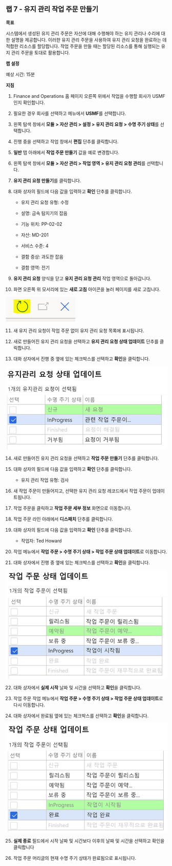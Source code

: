 ﻿---
lab:
    title: '랩 7: 유지 관리 작업 주문 만들기'
    module: '모듈 1: Microsoft Dynamics 365 Supply Chain Management의 기본 사항 파악'
---

## 랩 7 - 유지 관리 작업 주문 만들기

**목표**

시스템에서 생성된 유지 관리 주문은 자산에 대해 수행해야 하는 유지 관리나 수리에 대한 설명을 제공합니다. 이러한 유지 관리 주문을 사용하여 유지 관리 요청을 완료하는 데 적합한 리소스를 할당합니다. 작업 주문을 만들 때는 할당된 리소스를 통해 실행되는 유지 관리 주문을 토대로 활용합니다.

**랩 설정**

예상 시간: 15분

**지침**

1. Finance and Operations 홈 페이지 오른쪽 위에서 작업을 수행할 회사가 USMF인지 확인합니다.

2. 필요한 경우 회사를 선택하고 메뉴에서 **USMF**를 선택합니다.

3. 왼쪽 탐색 창에서 **모듈** **&gt; 자산 관리 &gt; 설정 &gt; 유지 관리 요청 &gt; 수명 주기 상태**를 선택합니다.

4. 진행 중을 선택하고 작업 창에서 **편집** 단추를 클릭합니다.

5. **일반** 탭 아래에서 **작업 주문 만들기** 값을 예로 변경합니다.

6. 왼쪽 탐색 창에서 **모듈** **&gt; 자산 관리 &gt; 작업 영역 &gt; 유지 관리 요청 관리**를 선택합니다.

7. **유지 관리 요청 만들기**를 클릭합니다.

8. 대화 상자의 필드에 다음 값을 입력하고 **확인** 단추를 클릭합니다.

	- 유지 관리 요청 유형: 수정

	- 설명: 금속 탐지기의 잡음

	- 기능 위치: PP-02-02

	- 자산: MD-201

	- 서비스 수준: 4

	- 결함 증상: 과도한 잡음

	- 결함 영역: 전기 

9. **유지 관리 요청** 양식을 닫고 **유지 관리 요청 관리** 작업 영역으로 돌아갑니다.

10. 화면 오른쪽 위 모서리에 있는 **새로 고침** 아이콘을 눌러 페이지를 새로 고칩니다.

![새로 고침 아이콘의 스크린샷](./media/lab-create-a-maintenance-request-01.png)

11. 새 유지 관리 요청이 작업 주문 없이 유지 관리 요청 목록에 표시됩니다.

12. 새로 만들어진 유지 관리 요청을 선택하고 **유지 관리 요청 상태 업데이트** 단추를 클릭합니다. 

13. 대화 상자에서 진행 중 옆에 있는 체크박스를 선택하고 **확인**을 클릭합니다.

![선택할 품목의 스크린샷](./media/lab-create-a-maintenance-request-02.png) 


14. 새로 만들어진 유지 관리 요청을 선택하고 **작업 주문 만들기** 단추를 클릭합니다. 

15. 대화 상자의 필드에 다음 값을 입력하고 **확인** 단추를 클릭합니다.

	- 유지 관리 작업 유형: 검사

16. 새 작업 주문이 만들어지고, 선택한 유지 관리 요청 레코드에서 작업 주문이 업데이트됩니다.

17. 작업 주문을 클릭하고 **작업 주문 세부 정보** 화면으로 이동합니다.

18. 작업 주문 라인 아래에서 **디스패치** 단추를 클릭합니다.

19. 대화 상자의 필드에 다음 값을 입력하고 **확인** 단추를 클릭합니다.

	- 작업자: Ted Howard

20. 작업 메뉴에서 **작업 주문 &gt; 수명 주기 상태 &gt; 작업 주문 상태 업데이트**로 이동합니다.

21. 대화 상자에서 진행 중 옆에 있는 체크박스를 선택하고 **확인**을 클릭합니다.

![선택할 품목의 스크린샷](./media/lab-create-a-maintenance-request-03.png)

22. 대화 상자에서 **실제 시작** 날짜 및 시간을 선택하고 **확인**을 클릭합니다.

23. 작업 주문 작업 메뉴에서 **작업 주문 &gt; 수명 주기 상태 &gt; 작업 주문 상태 업데이트**로 다시 이동합니다.

24. 대화 상자에서 완료됨 옆에 있는 체크박스를 선택하고 **확인**을 클릭합니다.

![선택할 품목의 스크린샷](./media/lab-create-a-maintenance-request-04.png)

25. **실제 종료** 필드에서 시작 날짜 및 시간보다 이후의 날짜 및 시간을 선택하고 확인을 클릭합니다

26. 작업 주문 머리글의 현재 수명 주기 상태가 완료됨으로 표시됩니다.
